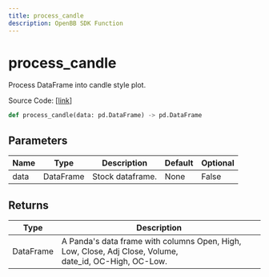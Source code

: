 ```yaml
---
title: process_candle
description: OpenBB SDK Function
---
```


# process_candle

Process DataFrame into candle style plot.

Source Code: [[link](https://github.com/OpenBB-finance/OpenBBTerminal/tree/main/openbb_terminal/stocks/stocks_helper.py#L825)]

```python
def process_candle(data: pd.DataFrame) -> pd.DataFrame
```
## Parameters

| Name | Type | Description | Default | Optional |
| ---- | ---- | ----------- | ------- | -------- |
| data | DataFrame | Stock dataframe. | None | False |

## Returns

| Type | Description |
| ---- | ----------- |
| DataFrame | A Panda's data frame with columns Open, High, Low, Close, Adj Close, Volume,<br/>date_id, OC-High, OC-Low. |

